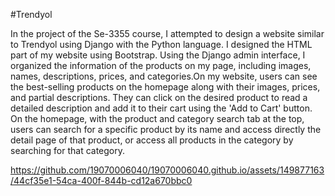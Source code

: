 #Trendyol

In the project of the Se-3355 course, I attempted to design a website similar to Trendyol using Django with the Python language. I designed the HTML part of my website using Bootstrap. Using the Django admin interface,
I organized the information of the products on my page, including images, names, descriptions, prices, and categories.On my website, users can see the best-selling products on the homepage along with their images, prices, 
and partial descriptions. They can click on the desired product to read a detailed description and add it to their cart using the 'Add to Cart' button. On the homepage, with the product and category search tab at the top, 
users can search for a specific product by its name and access directly the detail page of that product, or access all products in the category by searching for that category.


https://github.com/19070006040/19070006040.github.io/assets/149877163/44cf35e1-54ca-400f-844b-cd12a670bbc0

